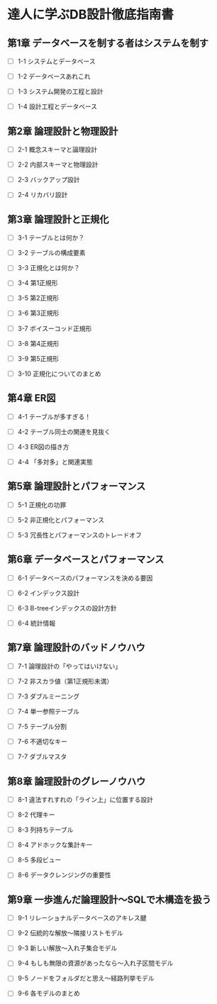 # 達人に学ぶDB設計徹底指南書

## 第1章 データベースを制する者はシステムを制す

- [ ] 1-1 システムとデータベース

- [ ] 1-2 データベースあれこれ

- [ ] 1-3 システム開発の工程と設計

- [ ] 1-4 設計工程とデータベース

## 第2章 論理設計と物理設計

- [ ] 2-1 概念スキーマと論理設計

- [ ] 2-2 内部スキーマと物理設計

- [ ] 2-3 バックアップ設計

- [ ] 2-4 リカバリ設計

## 第3章 論理設計と正規化

- [ ] 3-1 テーブルとは何か？

- [ ] 3-2 テーブルの構成要素

- [ ] 3-3 正規化とは何か？

- [ ] 3-4 第1正規形

- [ ] 3-5 第2正規形

- [ ] 3-6 第3正規形

- [ ] 3-7 ボイスーコッド正規形

- [ ] 3-8 第4正規形

- [ ] 3-9 第5正規形

- [ ] 3-10 正規化についてのまとめ

## 第4章 ER図

- [ ] 4-1 テーブルが多すぎる！

- [ ] 4-2 テーブル同士の関連を見抜く

- [ ] 4-3 ER図の描き方

- [ ] 4-4 「多対多」と関連実態

## 第5章 論理設計とパフォーマンス

- [ ] 5-1 正規化の功罪

- [ ] 5-2 非正規化とパフォーマンス

- [ ] 5-3 冗長性とパフォーマンスのトレードオフ

## 第6章 データベースとパフォーマンス

- [ ] 6-1 データベースのパフォーマンスを決める要因

- [ ] 6-2 インデックス設計

- [ ] 6-3 B-treeインデックスの設計方針

- [ ] 6-4 統計情報

## 第7章 論理設計のバッドノウハウ

- [ ] 7-1 論理設計の「やってはいけない」

- [ ] 7-2 非スカラ値（第1正規形未満）

- [ ] 7-3 ダブルミーニング

- [ ] 7-4 単一参照テーブル

- [ ] 7-5 テーブル分割

- [ ] 7-6 不適切なキー

- [ ] 7-7 ダブルマスタ

## 第8章 論理設計のグレーノウハウ

- [ ] 8-1 違法すれすれの「ライン上」に位置する設計

- [ ] 8-2 代理キー

- [ ] 8-3 列持ちテーブル

- [ ] 8-4 アドホックな集計キー

- [ ] 8-5 多段ビュー

- [ ] 8-6 データクレンジングの重要性

## 第9章 一歩進んだ論理設計〜SQLで木構造を扱う

- [ ] 9-1 リレーショナルデータベースのアキレス腱

- [ ] 9-2 伝統的な解放〜隣接リストモデル

- [ ] 9-3 新しい解放〜入れ子集合モデル

- [ ] 9-4 もしも無限の資源があったなら〜入れ子区間モデル

- [ ] 9-5 ノードをフォルダだと思え〜経路列挙モデル

- [ ] 9-6 各モデルのまとめ
